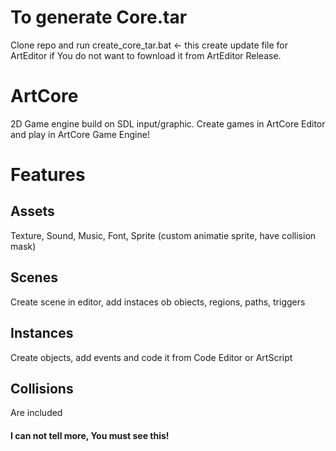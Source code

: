 # To generate Core.tar
Clone repo and run create_core_tar.bat <- this create update file for ArtEditor if You do not want to fownload it from ArtEditor Release.

# ArtCore
2D Game engine build on SDL input/graphic. Create games in ArtCore Editor and play in ArtCore Game Engine! 
# Features
## Assets
Texture, Sound, Music, Font, Sprite (custom animatie sprite, have collision mask)
## Scenes
Create scene in editor, add instaces ob obiects, regions, paths, triggers
## Instances
Create objects, add events and code it from Code Editor or ArtScript
## Collisions
Are included
#### I can not tell more, You must see this!
